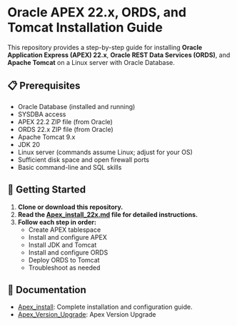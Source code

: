 # Oracle APEX 22.x, ORDS, and Tomcat Installation Guide

This repository provides a step-by-step guide for installing **Oracle Application Express (APEX) 22.x**, **Oracle REST Data Services (ORDS)**, and **Apache Tomcat** on a Linux server with Oracle Database.

## 📋 Prerequisites

- Oracle Database (installed and running)
- SYSDBA access
- APEX 22.2 ZIP file (from Oracle)
- ORDS 22.x ZIP file (from Oracle)
- Apache Tomcat 9.x
- JDK 20
- Linux server (commands assume Linux; adjust for your OS)
- Sufficient disk space and open firewall ports
- Basic command-line and SQL skills

## 🚀 Getting Started

1. **Clone or download this repository.**
2. **Read the [Apex_install_22x.md](./Apex_install_22x.md) file for detailed instructions.**
3. **Follow each step in order:**
    - Create APEX tablespace
    - Install and configure APEX
    - Install JDK and Tomcat
    - Install and configure ORDS
    - Deploy ORDS to Tomcat
    - Troubleshoot as needed

## 📄 Documentation

- [Apex_install](./Apex_install_22x.md): Complete installation and configuration guide.
- [Apex_Version_Upgrade](./apex_upgrade.md): Apex Version Upgrade 